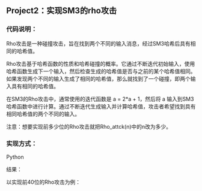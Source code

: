 ## **Project2**：实现****SM3****的****rho****攻击

### 代码说明：

Rho攻击是一种碰撞攻击，旨在找到两个不同的输入消息，经过SM3哈希后具有相同的哈希值。

Rho攻击基于哈希函数的性质和哈希碰撞的概率。它通过不断迭代初始输入，使用哈希函数生成下一个输入，然后检查生成的哈希值是否与之前的某个哈希值相同。如果发现两个不同的输入生成了相同的哈希值，那么就找到了一个碰撞，即两个输入具有相同的哈希值。

在SM3的Rho攻击中，通常使用的迭代函数是 a = 2*a + 1，然后将 a 输入到SM3哈希函数中进行计算。通过不断迭代生成输入并计算哈希值，攻击者希望找到具有相同哈希值的两个不同的输入。

注意：想要实现前多少位的Rho攻击就把Rho_attck(n)中的n改为多少。

### 实现方式：

Python

结果：

以实现前40位的Rho攻击为例：



